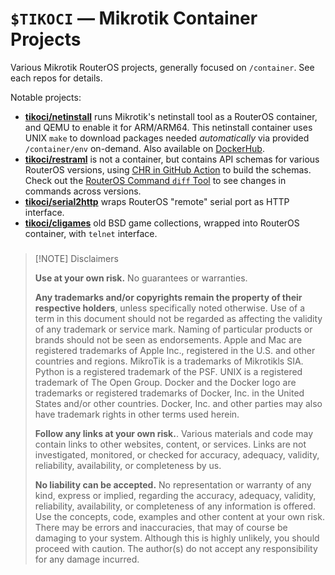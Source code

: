 # `$TIKOCI` — Mikrotik Container Projects

Various Mikrotik RouterOS projects, generally focused on `/container`.  See each repos for details.

Notable projects:
* **[tikoci/netinstall](https://github.com/tikoci/netinstall)**  runs Mikrotik's netinstall tool as a RouterOS container, and QEMU to enable it for ARM/ARM64.   This netinstall container uses UNIX `make` to download packages needed _automatically_ via provided `/container/env` on-demand.  Also available on [DockerHub](https://hub.docker.com/r/ammo74/netinstall).
* **[tikoci/restraml](https://github.com/tikoci/restraml)** is not a container, but contains API schemas for various RouterOS versions, using [CHR in GitHub Action](https://github.com/tikoci/restraml/actions/runs/9308686567/job/25624622673) to build the schemas.  Check out the [RouterOS Command `diff` Tool](https://tikoci.github.io/restraml) to see changes in commands across versions.
* **[tikoci/serial2http](https://github.com/tikoci/serial2http)** wraps RouterOS "remote" serial port as HTTP interface.
* **[tikoci/cligames](https://github.com/tikoci/cligames)** old BSD game collections, wrapped into RouterOS container, with `telnet` interface.

###


> [!NOTE] Disclaimers
>
> **Use at your own risk.**  No guarantees or warranties. 
>
> **Any trademarks and/or copyrights remain the property of their respective holders**, unless specifically noted otherwise.
> Use of a term in this document should not be regarded as affecting the validity of any trademark or service mark. Naming of particular products or brands should not be seen as endorsements.
> Apple and Mac are registered trademarks of Apple Inc., registered in the U.S. and other countries and regions.
> MikroTik is a trademarks of Mikrotikls SIA.
> Python is a registered trademark of the PSF. 
> UNIX is a registered trademark of The Open Group.
> Docker and the Docker logo are trademarks or registered trademarks of Docker, Inc. in the United States and/or other countries. 
> Docker, Inc. and other parties may also have trademark rights in other terms used herein.
>
> **Follow any links at your own risk.**.  Various materials and code may contain links to other websites, content, or services.  Links are not investigated, monitored, or checked for accuracy, adequacy, validity, reliability, availability, or completeness by us.  
>
> **No liability can be accepted.**  No representation or warranty of any kind, express or implied, regarding the accuracy, adequacy, validity, reliability, availability, or completeness of any information is offered.  Use the concepts, code, examples and other content at your own risk. There may be errors and inaccuracies, that may of course be damaging to your system. Although this is highly unlikely, you should proceed with caution. The author(s) do not accept any responsibility for any damage incurred.  
